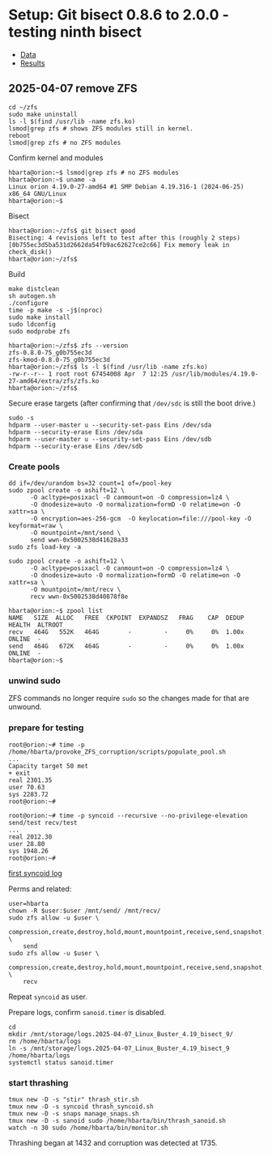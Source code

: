 # Setup: Git bisect 0.8.6 to 2.0.0 - testing ninth bisect

* [Data](./data.md)
* [Results](./results.md)

## 2025-04-07 remove ZFS

```text
cd ~/zfs
sudo make uninstall
ls -l $(find /usr/lib -name zfs.ko)
lsmod|grep zfs # shows ZFS modules still in kernel.
reboot
lsmod|grep zfs # no ZFS modules
```

Confirm kernel and modules

```text
hbarta@orion:~$ lsmod|grep zfs # no ZFS modules
hbarta@orion:~$ uname -a
Linux orion 4.19.0-27-amd64 #1 SMP Debian 4.19.316-1 (2024-06-25) x86_64 GNU/Linux
hbarta@orion:~$
```

Bisect

```text
hbarta@orion:~/zfs$ git bisect good
Bisecting: 4 revisions left to test after this (roughly 2 steps)
[0b755ec3d5ba531d2662da54fb9ac62627ce2c66] Fix memory leak in check_disk()
hbarta@orion:~/zfs$ 
```

Build

```text
make distclean
sh autogen.sh
./configure
time -p make -s -j$(nproc)
sudo make install
sudo ldconfig
sudo modprobe zfs
```

```text
hbarta@orion:~/zfs$ zfs --version
zfs-0.8.0-75_g0b755ec3d
zfs-kmod-0.8.0-75_g0b755ec3d
hbarta@orion:~/zfs$ ls -l $(find /usr/lib -name zfs.ko)
-rw-r--r-- 1 root root 67454008 Apr  7 12:25 /usr/lib/modules/4.19.0-27-amd64/extra/zfs/zfs.ko
hbarta@orion:~/zfs$ 
```

Secure erase targets (after confirming that `/dev/sdc` is still the boot drive.)

```text
sudo -s
hdparm --user-master u --security-set-pass Eins /dev/sda
hdparm --security-erase Eins /dev/sda
hdparm --user-master u --security-set-pass Eins /dev/sdb
hdparm --security-erase Eins /dev/sdb
```

### Create pools

```text
dd if=/dev/urandom bs=32 count=1 of=/pool-key 
sudo zpool create -o ashift=12 \
      -O acltype=posixacl -O canmount=on -O compression=lz4 \
      -O dnodesize=auto -O normalization=formD -O relatime=on -O xattr=sa \
      -O encryption=aes-256-gcm  -O keylocation=file:///pool-key -O keyformat=raw \
      -O mountpoint=/mnt/send \
      send wwn-0x5002538d41628a33
sudo zfs load-key -a

sudo zpool create -o ashift=12 \
      -O acltype=posixacl -O canmount=on -O compression=lz4 \
      -O dnodesize=auto -O normalization=formD -O relatime=on -O xattr=sa \
      -O mountpoint=/mnt/recv \
      recv wwn-0x5002538d40878f8e
```

```text
hbarta@orion:~$ zpool list
NAME   SIZE  ALLOC   FREE  CKPOINT  EXPANDSZ   FRAG    CAP  DEDUP    HEALTH  ALTROOT
recv   464G   552K   464G        -         -     0%     0%  1.00x    ONLINE  -
send   464G   672K   464G        -         -     0%     0%  1.00x    ONLINE  -
hbarta@orion:~$ 
```
### unwind sudo

ZFS commands no longer require `sudo` so the changes made for that are unwound.

### prepare for testing

```text
root@orion:~# time -p /home/hbarta/provoke_ZFS_corruption/scripts/populate_pool.sh
...
Capacity target 50 met
+ exit
real 2301.35
user 70.63
sys 2283.72
root@orion:~# 
```


```text
root@orion:~# time -p syncoid --recursive --no-privilege-elevation send/test recv/test
...
real 2012.30
user 28.80
sys 1948.26
root@orion:~# 
```

[first syncoid log](./data.md#2025-04-07-first-syncoid)

Perms and related:

```text
user=hbarta
chown -R $user:$user /mnt/send/ /mnt/recv/
sudo zfs allow -u $user \
    compression,create,destroy,hold,mount,mountpoint,receive,send,snapshot,destroy,rollback \
    send
sudo zfs allow -u $user \
    compression,create,destroy,hold,mount,mountpoint,receive,send,snapshot,destroy,rollback \
    recv
```

Repeat `syncoid` as user.

Prepare logs, confirm `sanoid.timer` is disabled.

```text
cd
mkdir /mnt/storage/logs.2025-04-07_Linux_Buster_4.19_bisect_9/
rm /home/hbarta/logs
ln -s /mnt/storage/logs.2025-04-07_Linux_Buster_4.19_bisect_9 /home/hbarta/logs
systemctl status sanoid.timer
```

### start thrashing

```text
tmux new -D -s "stir" thrash_stir.sh
tmux new -D -s syncoid thrash_syncoid.sh
tmux new -D -s snaps manage_snaps.sh
tmux new -D -s sanoid sudo /home/hbarta/bin/thrash_sanoid.sh
watch -n 30 sudo /home/hbarta/bin/monitor.sh
```

Thrashing began at 1432 and corruption was detected at 1735.
